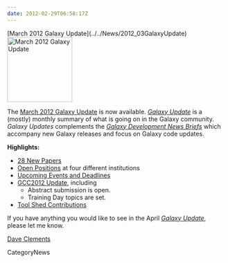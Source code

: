 ```yaml
---
date: 2012-02-29T06:58:17Z
---
```

<div class='newsItemHeader'>[March 2012 Galaxy Update](../../News/2012_03GalaxyUpdate)</div>

<div class='right'><a href='/GalaxyUpdates/2012_03'><img src='/Images/Logos/GalaxyUpdate200.png' alt='March 2012 Galaxy Update' width=150 /></a></div>

The [March 2012 Galaxy Update](/GalaxyUpdates/2012_03) is now available.  *[Galaxy Update](/GalaxyUpdates)* is a (mostly) monthly summary of what is going on in the Galaxy community.  *Galaxy Updates* complements the *[Galaxy Development News Briefs](../../DevNewsBriefs)* which accompany new Galaxy releases and focus on Galaxy code updates.

**Highlights:**

* [28 New Papers](/GalaxyUpdates/2012_03#new-papers)
* [Open Positions](/GalaxyUpdates/2012_03#whos-hiring) at four different institutions
* [Upcoming Events and Deadlines](/GalaxyUpdates/2012_03#upcoming-events-and-deadlines)
* [GCC2012 Update](/GalaxyUpdates/2012_03#gcc2012-update), including
  * Abstract submission is open.
  * Training Day topics are set.
* [Tool Shed Contributions](/GalaxyUpdates/2012_03#tool-shed-contributions)
 
If you have anything you would like to see in the April *[Galaxy Update](../../GalaxyUpdates)*, please let me know.

[Dave Clements](../../DaveClements)


CategoryNews
